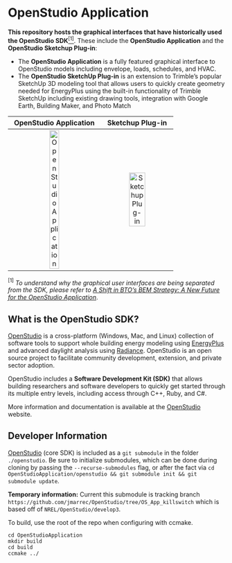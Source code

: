 # OpenStudio Application

**This repository hosts the graphical interfaces that have historically used the OpenStudio SDK**[<sup>[1]</sup>](#1). These include the **OpenStudio Application** and the **OpenStudio Sketchup Plug-in**:

* The **OpenStudio Application** is a fully featured graphical interface to OpenStudio models including envelope, loads, schedules, and HVAC.
* The **OpenStudio SketchUp Plug-in** is an extension to Trimble’s popular SketchUp 3D modeling tool that allows users to quickly create geometry needed for EnergyPlus using the built-in functionality of Trimble SketchUp including existing drawing tools, integration with Google Earth, Building Maker, and Photo Match


OpenStudio Application     |  Sketchup Plug-in
:-------------------------:|:-------------------------:
<img src="https://www.openstudio.net/sites/all/modules/nrel_pages/images/osapp.png" style="width:33%" alt="OpenStudio Application" />  |  <img src="https://www.openstudio.net/sites/all/modules/nrel_pages/images/sketchup.png" style="width:49%" alt="Sketchup Plug-in" />

<a class="anchor" id="1"><sup>[1]</sup></a> *To understand why the graphical user interfaces are being separated from the SDK, please refer to [A Shift in BTO’s BEM Strategy: A New Future for the OpenStudio Application](https://www.openstudio.net/new-future-for-openstudio-application)*.

## What is the OpenStudio SDK?

[OpenStudio](https://github.com/NREL/OpenStudio) is a cross-platform (Windows, Mac, and Linux) collection of software tools to support whole building energy modeling
using [EnergyPlus](https://github.com/NREL/EnergyPlus) and advanced daylight analysis using [Radiance](https://github.com/NREL/Radiance/).
OpenStudio is an open source project to facilitate community development, extension, and private sector adoption.

OpenStudio includes a **Software Development Kit (SDK)** that allows building researchers and software developers to quickly get started through its multiple entry levels, including access through C++, Ruby, and C#.

More information and documentation is available at the [OpenStudio](https://www.openstudio.net) website.

## Developer Information

[OpenStudio](https://github.com/NREL/OpenStudio) (core SDK) is included as a `git submodule` in the folder `./openstudio`. Be sure to initialize submodules, which can be done during cloning by passing the `--recurse-submodules` flag, or after the fact via `cd OpenStudioApplication/openstudio && git submodule init && git submodule update`.

**Temporary information:** Current this submodule is tracking branch `https://github.com/jmarrec/OpenStudio/tree/OS_App_killswitch` which is based off of `NREL/OpenStudio/develop3`.

To build, use the root of the repo when configuring with ccmake.

```
cd OpenStudioApplication
mkdir build
cd build
ccmake ../
```
